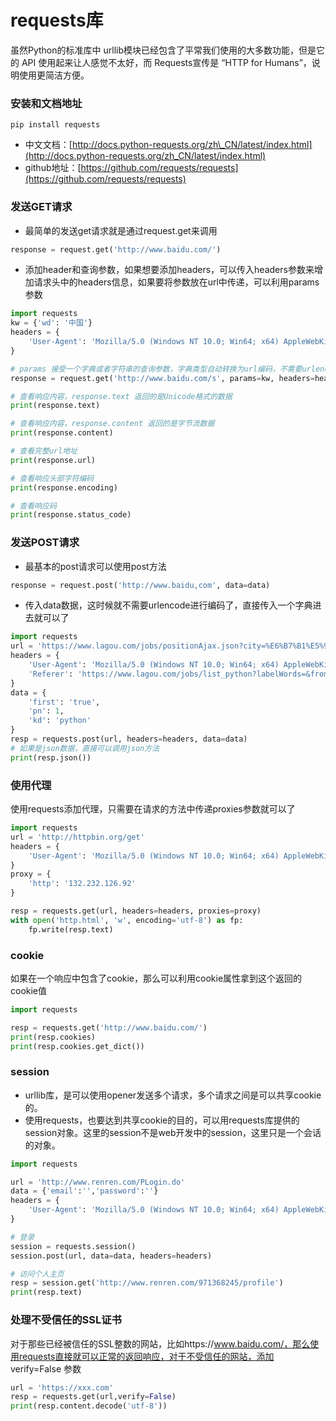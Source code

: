 # requests库

虽然Python的标准库中 urllib模块已经包含了平常我们使用的大多数功能，但是它的 API 使用起来让人感觉不太好，而 Requests宣传是 “HTTP for Humans”，说明使用更简洁方便。

### 安装和文档地址

```
pip install requests
```

* 中文文档：[http://docs.python-requests.org/zh\_CN/latest/index.html](http://docs.python-requests.org/zh_CN/latest/index.html)
* github地址：[https://github.com/requests/requests](https://github.com/requests/requests)

### 发送GET请求
- 最简单的发送get请求就是通过request.get来调用 
```python
response = request.get('http://www.baidu.com/')
```
- 添加header和查询参数，如果想要添加headers，可以传入headers参数来增加请求头中的headers信息，如果要将参数放在url中传递，可以利用params参数
```python
import requests
kw = {'wd': '中国'}
headers = {
    'User-Agent': 'Mozilla/5.0 (Windows NT 10.0; Win64; x64) AppleWebKit/537.36 (KHTML, like Gecko) Chrome/74.0.3729.131 Safari/537.36'
}

# params 接受一个字典或者字符串的查询参数，字典类型自动转换为url编码，不需要urlencode()
response = request.get('http://www.baidu.com/s', params=kw, headers=headers)

# 查看响应内容，response.text 返回的是Unicode格式的数据
print(response.text)

# 查看响应内容，response.content 返回的是字节流数据
print(response.content)

# 查看完整url地址
print(response.url)

# 查看响应头部字符编码
print(response.encoding)

# 查看响应码
print(response.status_code)
```

### 发送POST请求
- 最基本的post请求可以使用post方法
```python
response = request.post('http://www.baidu,com', data=data)
```
- 传入data数据，这时候就不需要urlencode进行编码了，直接传入一个字典进去就可以了
```python
import requests
url = 'https://www.lagou.com/jobs/positionAjax.json?city=%E6%B7%B1%E5%9C%B3&needAddtionalResult=false&isSchoolJob=0'
headers = {
    'User-Agent': 'Mozilla/5.0 (Windows NT 10.0; Win64; x64) AppleWebKit/537.36 (KHTML, like Gecko) Chrome/74.0.3729.131 Safari/537.36',
    'Referer': 'https://www.lagou.com/jobs/list_python?labelWords=&fromSearch=true&suginput='
}
data = {
    'first': 'true',
    'pn': 1,
    'kd': 'python'
}
resp = requests.post(url, headers=headers, data=data)
# 如果是json数据，直接可以调用json方法
print(resp.json())
```

### 使用代理
使用requests添加代理，只需要在请求的方法中传递proxies参数就可以了
```python
import requests
url = 'http://httpbin.org/get'
headers = {
    'User-Agent': 'Mozilla/5.0 (Windows NT 10.0; Win64; x64) AppleWebKit/537.36 (KHTML, like Gecko) Chrome/74.0.3729.131 Safari/537.36'
}
proxy = {
    'http': '132.232.126.92'
}

resp = requests.get(url, headers=headers, proxies=proxy)
with open('http.html', 'w', encoding='utf-8') as fp:
    fp.write(resp.text)
```

### cookie
如果在一个响应中包含了cookie，那么可以利用cookie属性拿到这个返回的cookie值
```python
import requests

resp = requests.get('http://www.baidu.com/')
print(resp.cookies)
print(resp.cookies.get_dict())
```

### session
- urllib库，是可以使用opener发送多个请求，多个请求之间是可以共享cookie的。
- 使用requests，也要达到共享cookie的目的，可以用requests库提供的session对象。这里的session不是web开发中的session，这里只是一个会话的对象。
```python
import requests

url = 'http://www.renren.com/PLogin.do'
data = {'email':'','password':''}
headers = {
    'User-Agent': 'Mozilla/5.0 (Windows NT 10.0; Win64; x64) AppleWebKit/537.36 (KHTML, like Gecko) Chrome/74.0.3729.131 Safari/537.36'
}

# 登录
session = requests.session()
session.post(url, data=data, headers=headers)

# 访问个人主页
resp = session.get('http://www.renren.com/971368245/profile')
print(resp.text)
```

### 处理不受信任的SSL证书
对于那些已经被信任的SSL整数的网站，比如https://www.baidu.com/，那么使用requests直接就可以正常的返回响应，对于不受信任的网站，添加 verify=False 参数

```python
url = 'https://xxx.com'
resp = requests.get(url,verify=False)
print(resp.content.decode('utf-8'))
```